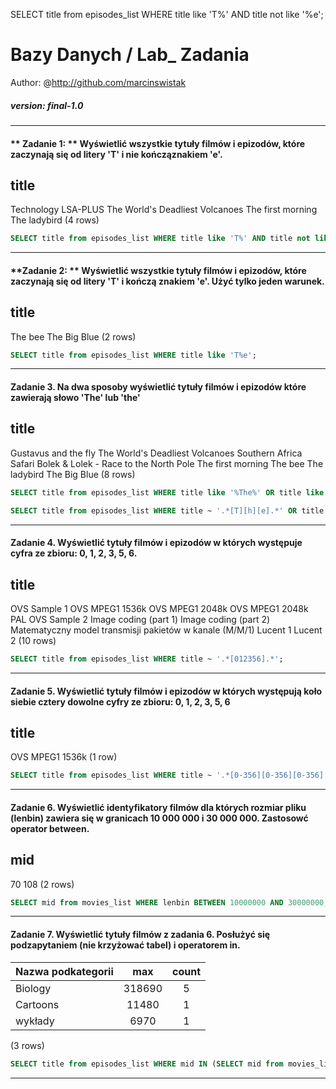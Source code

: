 

SELECT title from episodes_list WHERE title like 'T%' AND title not like '%e';

# Bazy Danych / Lab_ Zadania

Author: @http://github.com/marcinswistak 

##### version: final-1.0

---

#### ** Zadanie 1: ** Wyświetlić wszystkie tytuły filmów i epizodów, które zaczynają się od litery 'T' i nie kończąznakiem 'e'.

title
---------------------------------
Technology LSA-PLUS
The World's Deadliest Volcanoes
The first morning
The ladybird
(4 rows)

```sql
SELECT title from episodes_list WHERE title like 'T%' AND title not like '%e';
```

---

#### **Zadanie 2: ** Wyświetlić wszystkie tytuły filmów i epizodów, które zaczynają się od litery 'T' i kończą znakiem 'e'. Użyć tylko jeden warunek.

title
--------------
The bee
The Big Blue
(2 rows)

```sql
SELECT title from episodes_list WHERE title like 'T%e';
```

---

#### **Zadanie 3.**  Na dwa sposoby wyświetlić tytuły filmów i epizodów które zawierają słowo 'The' lub 'the'

title
----------------------------------------
Gustavus and the fly
The World's Deadliest Volcanoes
Southern Africa Safari
Bolek & Lolek - Race to the North Pole
The first morning
The bee
The ladybird
The Big Blue
(8 rows)

```sql
SELECT title from episodes_list WHERE title like '%The%' OR title like '%the%';
```
```sql
SELECT title from episodes_list WHERE title ~ '.*[T][h][e].*' OR title ~'.*[t][h][e].*';
```
---

#### **Zadanie 4.**  Wyświetlić tytuły filmów i epizodów w których występuje cyfra ze zbioru: 0, 1, 2, 3, 5, 6.

title
---------------------------------------------------------
OVS Sample 1
OVS MPEG1 1536k
OVS MPEG1 2048k
OVS MPEG1 2048k PAL
OVS Sample 2
Image coding (part 1)
Image coding (part 2)
Matematyczny model transmisji pakietów w kanale (M/M/1)
Lucent 1
Lucent 2
(10 rows)

```sql
SELECT title from episodes_list WHERE title ~ '.*[012356].*';
```

---

#### **Zadanie 5.** Wyświetlić tytuły filmów i epizodów w których występują koło siebie cztery dowolne cyfry ze zbioru: 0, 1, 2, 3, 5, 6

title
-----------------
OVS MPEG1 1536k
(1 row)

```sql
SELECT title from episodes_list WHERE title ~ '.*[0-356][0-356][0-356][0-356].*';
```

---

#### **Zadanie 6.** Wyświetlić identyfikatory filmów dla których rozmiar pliku (lenbin) zawiera się w granicach 10 000 000 i 30 000 000. Zastosowć operator between.

mid
-----
 70
108
(2 rows)

```sql
SELECT mid from movies_list WHERE lenbin BETWEEN 10000000 AND 30000000;
```

---

#### **Zadanie 7.** Wyświetlić tytuły filmów z zadania 6. Posłużyć się podzapytaniem (nie krzyżować tabel) i operatorem in.

| Nazwa podkategorii | max | count |
|:-------------------|:---:|:-----:|
Biology | 318690 | 5
Cartoons | 11480 | 1
wykłady | 6970 | 1
(3 rows)

```sql
SELECT title from episodes_list WHERE mid IN (SELECT mid from movies_list WHERE lenbin BETWEEN 10000000 AND 30000000);
```

---
